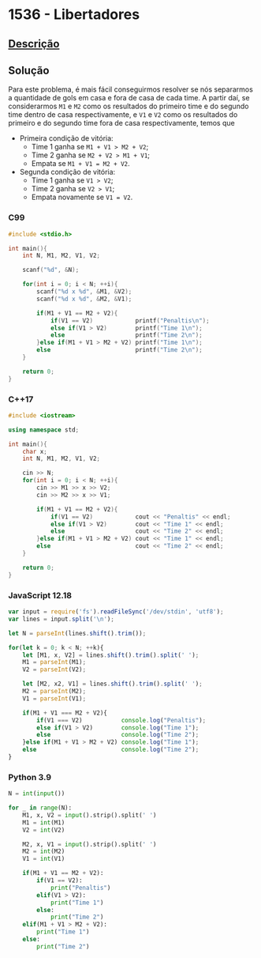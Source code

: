 # 1536 - Libertadores

## [Descrição](https://www.beecrowd.com.br/judge/pt/problems/view/1536)

## Solução

Para este problema, é mais fácil conseguirmos resolver se nós separarmos a quantidade de gols em casa e fora de casa de cada time. A partir daí, se considerarmos `M1` e `M2` como os resultados do primeiro time e do segundo time dentro de casa respectivamente, e `V1` e `V2` como os resultados do primeiro e do segundo time fora de casa respectivamente, temos que

* Primeira condição de vitória:
  * Time 1 ganha se `M1 + V1 > M2 + V2`;
  * Time 2 ganha se `M2 + V2 > M1 + V1`;
  * Empata se `M1 + V1 = M2 + V2`.
* Segunda condição de vitória:
  * Time 1 ganha se `V1 > V2`;
  * Time 2 ganha se `V2 > V1`;
  * Empata novamente se `V1 = V2`.

### C99
```c
#include <stdio.h>

int main(){
    int N, M1, M2, V1, V2;

    scanf("%d", &N);

    for(int i = 0; i < N; ++i){
        scanf("%d x %d", &M1, &V2);
        scanf("%d x %d", &M2, &V1);

        if(M1 + V1 == M2 + V2){
            if(V1 == V2)            printf("Penaltis\n");
            else if(V1 > V2)        printf("Time 1\n");
            else                    printf("Time 2\n");
        }else if(M1 + V1 > M2 + V2) printf("Time 1\n");
        else                        printf("Time 2\n");
    }

    return 0;
}
```

### C++17
```cpp
#include <iostream>

using namespace std;

int main(){
    char x;
    int N, M1, M2, V1, V2;

    cin >> N;
    for(int i = 0; i < N; ++i){
        cin >> M1 >> x >> V2;
        cin >> M2 >> x >> V1;

        if(M1 + V1 == M2 + V2){
            if(V1 == V2)            cout << "Penaltis" << endl;
            else if(V1 > V2)        cout << "Time 1" << endl;
            else                    cout << "Time 2" << endl;
        }else if(M1 + V1 > M2 + V2) cout << "Time 1" << endl;
        else                        cout << "Time 2" << endl;
    }

    return 0;
}
```

### JavaScript 12.18
```javascript
var input = require('fs').readFileSync('/dev/stdin', 'utf8');
var lines = input.split('\n');

let N = parseInt(lines.shift().trim());

for(let k = 0; k < N; ++k){
    let [M1, x, V2] = lines.shift().trim().split(' ');
    M1 = parseInt(M1);
    V2 = parseInt(V2);

    let [M2, x2, V1] = lines.shift().trim().split(' ');
    M2 = parseInt(M2);
    V1 = parseInt(V1);

    if(M1 + V1 === M2 + V2){
        if(V1 === V2)           console.log("Penaltis");
        else if(V1 > V2)        console.log("Time 1");
        else                    console.log("Time 2");
    }else if(M1 + V1 > M2 + V2) console.log("Time 1");
    else                        console.log("Time 2");
}
```

### Python 3.9
```python
N = int(input())

for _ in range(N):
    M1, x, V2 = input().strip().split(' ')
    M1 = int(M1)
    V2 = int(V2)

    M2, x, V1 = input().strip().split(' ')
    M2 = int(M2)
    V1 = int(V1)

    if(M1 + V1 == M2 + V2):
        if(V1 == V2):
            print("Penaltis")
        elif(V1 > V2):
            print("Time 1")
        else:
            print("Time 2")
    elif(M1 + V1 > M2 + V2):
        print("Time 1")
    else:
        print("Time 2")
```